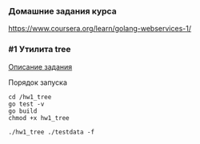 ### Домашние задания курса 
https://www.coursera.org/learn/golang-webservices-1/

### #1 Утилита tree

[Описание задания](hw1_tree/hw1.md)

Порядок запуска
```
cd /hw1_tree
go test -v
go build
chmod +x hw1_tree

./hw1_tree ./testdata -f 
```